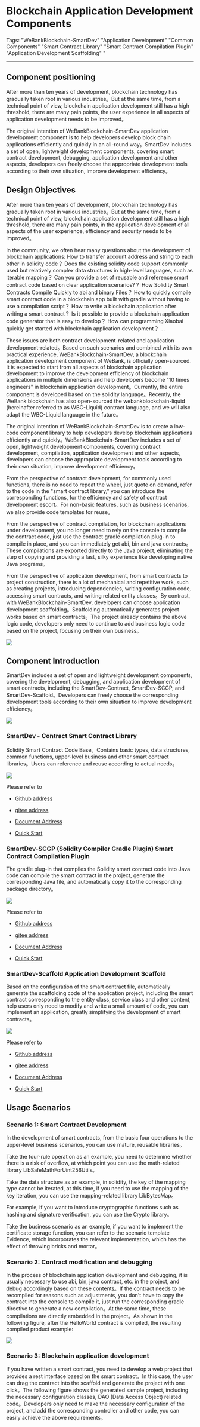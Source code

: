 # Blockchain Application Development Components

Tags: "WeBankBlockchain-SmartDev" "Application Development" "Common Components" "Smart Contract Library" "Smart Contract Compilation Plugin" "Application Development Scaffolding" "

----

## Component positioning

After more than ten years of development, blockchain technology has gradually taken root in various industries。But at the same time, from a technical point of view, blockchain application development still has a high threshold, there are many pain points, the user experience in all aspects of application development needs to be improved。

The original intention of WeBankBlockchain-SmartDev application development component is to help developers develop block chain applications efficiently and quickly in an all-round way。SmartDev includes a set of open, lightweight development components, covering smart contract development, debugging, application development and other aspects, developers can freely choose the appropriate development tools according to their own situation, improve development efficiency。

## Design Objectives
After more than ten years of development, blockchain technology has gradually taken root in various industries。But at the same time, from a technical point of view, blockchain application development still has a high threshold, there are many pain points, in the application development of all aspects of the user experience, efficiency and security needs to be improved。

In the community, we often hear many questions about the development of blockchain applications:
How to transfer account address and string to each other in solidity code？
Does the existing solidity code support commonly used but relatively complex data structures in high-level languages, such as iterable mapping？
Can you provide a set of reusable and reference smart contract code based on clear application scenarios?？
How Solidity Smart Contracts Compile Quickly to abi and binary Files？
How to quickly compile smart contract code in a blockchain app built with gradle without having to use a compilation script？
How to write a blockchain application after writing a smart contract？
Is it possible to provide a blockchain application code generator that is easy to develop？
How can programming Xiaobai quickly get started with blockchain application development？
...

These issues are both contract development-related and application development-related。Based on such scenarios and combined with its own practical experience, WeBankBlockchain-SmartDev, a blockchain application development component of WeBank, is officially open-sourced. It is expected to start from all aspects of blockchain application development to improve the development efficiency of blockchain applications in multiple dimensions and help developers become "10 times engineers" in blockchain application development。Currently, the entire component is developed based on the solidity language。Recently, the WeBank blockchain has also open-sourced the webankblockchain-liquid (hereinafter referred to as WBC-Liquid) contract language, and we will also adapt the WBC-Liquid language in the future。

The original intention of WeBankBlockchain-SmartDev is to create a low-code component library to help developers develop blockchain applications efficiently and quickly。WeBankBlockchain-SmartDev includes a set of open, lightweight development components, covering contract development, compilation, application development and other aspects, developers can choose the appropriate development tools according to their own situation, improve development efficiency。

From the perspective of contract development, for commonly used functions, there is no need to repeat the wheel, just quote on demand, refer to the code in the "smart contract library," you can introduce the corresponding functions, for the efficiency and safety of contract development escort。For non-basic features, such as business scenarios, we also provide code templates for reuse。

From the perspective of contract compilation, for blockchain applications under development, you no longer need to rely on the console to compile the contract code, just use the contract gradle compilation plug-in to compile in place, and you can immediately get abi, bin and java contracts。These compilations are exported directly to the Java project, eliminating the step of copying and providing a fast, silky experience like developing native Java programs。

From the perspective of application development, from smart contracts to project construction, there is a lot of mechanical and repetitive work, such as creating projects, introducing dependencies, writing configuration code, accessing smart contracts, and writing related entity classes。By contrast, with WeBankBlockchain-SmartDev, developers can choose application development scaffolding。Scaffolding automatically generates project works based on smart contracts。The project already contains the above logic code, developers only need to continue to add business logic code based on the project, focusing on their own business。

![](../../../../2.x/images/governance/SmartDev/compare.png)

## Component Introduction
SmartDev includes a set of open and lightweight development components, covering the development, debugging, and application development of smart contracts, including the SmartDev-Contract, SmartDev-SCGP, and SmartDev-Scaffold。Developers can freely choose the corresponding development tools according to their own situation to improve development efficiency。

![](../../../../2.x/images/governance/SmartDev/smartdev_overview.png)

### SmartDev - Contract Smart Contract Library
Solidity Smart Contract Code Base。Contains basic types, data structures, common functions, upper-level business and other smart contract libraries。Users can reference and reuse according to actual needs。

![](../../../../2.x/images/governance/SmartDev/contract_lib.png)

Please refer to

- [Github address](https://github.com/WeBankBlockchain/SmartDev-Contract)

- [gitee address](https://gitee.com/WeBankBlockchain/SmartDev-Contract)

- [Document Address](https://smartdev-doc.readthedocs.io/zh_CN/latest/docs/WeBankBlockchain-SmartDev-Contract/index.html)
  
- [Quick Start](https://smartdev-doc.readthedocs.io/zh_CN/latest/docs/WeBankBlockchain-SmartDev-Contract/quick_start.html)


### SmartDev-SCGP (Solidity Compiler Gradle Plugin) Smart Contract Compilation Plugin
The gradle plug-in that compiles the Solidity smart contract code into Java code can compile the smart contract in the project, generate the corresponding Java file, and automatically copy it to the corresponding package directory。 

![](../../../../2.x/images/governance/SmartDev/compile_plugin.png)

Please refer to

- [Github address](https://github.com/WeBankBlockchain/SmartDev-SCGP)

- [gitee address](https://gitee.com/WeBankBlockchain/SmartDev-SCGP)

- [Document Address](https://smartdev-doc.readthedocs.io/zh_CN/latest/docs/WeBankBlockchain-SmartDev-SCGP/index.html)
  
- [Quick Start](https://smartdev-doc.readthedocs.io/zh_CN/latest/docs/WeBankBlockchain-SmartDev-SCGP/quick_start.html)

### SmartDev-Scaffold Application Development Scaffold
Based on the configuration of the smart contract file, automatically generate the scaffolding code of the application project, including the smart contract corresponding to the entity class, service class and other content, help users only need to modify and write a small amount of code, you can implement an application, greatly simplifying the development of smart contracts。 

![](../../../../2.x/images/governance/SmartDev/scaffold.png)

Please refer to

- [Github address](https://github.com/WeBankBlockchain/SmartDev-Scaffold)

- [gitee address](https://gitee.com/WeBankBlockchain/SmartDev-Scaffold)

- [Document Address](https://smartdev-doc.readthedocs.io/zh_CN/latest/docs/WeBankBlockchain-SmartDev-Scaffold/index.html)

- [Quick Start](https://smartdev-doc.readthedocs.io/zh_CN/latest/docs/WeBankBlockchain-SmartDev-Scaffold/quick_start.html)


## Usage Scenarios

### Scenario 1: Smart Contract Development

In the development of smart contracts, from the basic four operations to the upper-level business scenarios, you can use mature, reusable libraries。

Take the four-rule operation as an example, you need to determine whether there is a risk of overflow, at which point you can use the math-related library LibSafeMathForUint256Utils。

Take the data structure as an example, in solidity, the key of the mapping type cannot be iterated, at this time, if you need to use the mapping of the key iteration, you can use the mapping-related library LibBytesMap。

For example, if you want to introduce cryptographic functions such as hashing and signature verification, you can use the Crypto library。

Take the business scenario as an example, if you want to implement the certificate storage function, you can refer to the scenario template Evidence, which incorporates the relevant implementation, which has the effect of throwing bricks and mortar。

### Scenario 2: Contract modification and debugging

In the process of blockchain application development and debugging, it is usually necessary to use abi, bin, java contract, etc. in the project, and debug accordingly based on these contents。If the contract needs to be recompiled for reasons such as adjustments, you don't have to copy the contract into the console to compile it, just run the corresponding gradle directive to generate a new compilation。At the same time, these compilations are directly embedded in the project。As shown in the following figure, after the HelloWorld contract is compiled, the resulting compiled product example:

![](../../../../2.x/images/governance/SmartDev/example.png)

### Scenario 3: Blockchain application development

If you have written a smart contract, you need to develop a web project that provides a rest interface based on the smart contract。In this case, the user can drag the contract into the scaffold and generate the project with one click。The following figure shows the generated sample project, including the necessary configuration classes, DAO (Data Access Object) related code。Developers only need to make the necessary configuration of the project, and add the corresponding controller and other code, you can easily achieve the above requirements。



